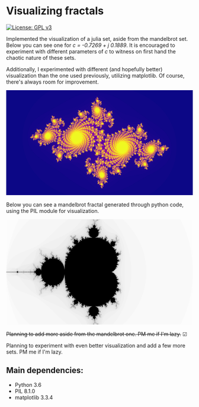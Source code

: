 # Visualizing fractals

[![License: GPL v3](https://img.shields.io/badge/License-GPLv3-blue.svg)](https://www.gnu.org/licenses/gpl-3.0)


Implemented the visualization of a julia set, aside from the mandelbrot set. 
Below you can see one for *c = -0.7269 + j 0.1889*. 
It is encouraged to experiment with different parameters of *c* to witness on first hand the 
chaotic nature of these sets.

Additionally, I experimented with different (and hopefully better) visualization than the one used previously,
utilizing matplotlib. Of course, there's always room for improvement.

![mandelbrot](https://github.com/AlexMetsai/fractals/blob/main/output/julia_c_=_-0.7269_i0.1889_small.png?raw=true)

Below you can see a mandelbrot fractal generated through python code, using the PIL module for visualization.

![mandelbrot](https://github.com/AlexMetsai/fractals/blob/main/output/mandelbrot_fractal_960_540.png?raw=true)

~~Planning to add more aside from the mandelbrot one. PM me if I'm lazy.~~  &#9745;

Planning to experiment with even better visualization and add a few more sets. PM me if I'm lazy.

## Main dependencies:

- Python 3.6
- PIL 8.1.0
- matplotlib 3.3.4
